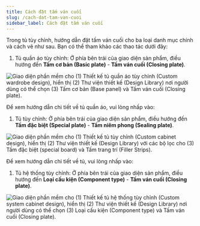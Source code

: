 ```yaml
---
title: Cách đặt tấm ván cuối
slug: /cach-dat-tam-van-cuoi
sidebar_label: Cách đặt tấm ván cuối
---
```


Trong tủ tùy chỉnh, hướng dẫn đặt tấm ván cuối cho ba loại danh mục chính và cách vẽ như sau. Bạn có thể tham khảo các thao tác dưới đây:

1. Tủ quần áo tùy chỉnh: Ở phía bên trái của giao diện sản phẩm, điều hướng đến **Tấm cơ bản (Basic plate)** - **Tấm ván cuối (Closing plate)**.

![Giao diện phần mềm cho (1) Thiết kế tủ quần áo tùy chỉnh (Custom wardrobe design), hiển thị (2) Thư viện thiết kế (Design Library) nơi người dùng có thể chọn (3) Tấm cơ bản (Base panel) và Tấm ván cuối (Closing plate).](https://storage.googleapis.com/jegavn_kb/images/29a82fc8-1826-40ca-a084-90894121a978.png)

Để xem hướng dẫn chi tiết về tủ quần áo, vui lòng nhấp vào: 

1. Tủ tùy chỉnh: Ở phía bên trái của giao diện sản phẩm, điều hướng đến **Tấm đặc biệt (Special plate)** - **Tấm niêm phong (Sealing plate)**.

![Giao diện phần mềm cho (1) Thiết kế tủ tùy chỉnh (Custom cabinet design), hiển thị (2) Thư viện thiết kế (Design Library) với các bộ lọc cho (3) Tấm đặc biệt (special board) và Tấm trang trí (Filler Strips).](https://storage.googleapis.com/jegavn_kb/images/cc5dce5b-1582-4d4a-9f7b-7a7243c1059a.png)

Để xem hướng dẫn chi tiết về tủ, vui lòng nhấp vào: 

1. Tủ hệ thống tùy chỉnh: Ở phía bên trái của giao diện sản phẩm, điều hướng đến **Loại cấu kiện (Component type)** - **Tấm ván cuối (Closing plate)**.

![Giao diện phần mềm cho (1) Thiết kế tủ hệ thống tùy chỉnh (Custom system cabinet design), hiển thị (2) Thư viện thiết kế (Design Library) nơi người dùng có thể chọn (3) Loại cấu kiện (Component type) và Tấm ván cuối (Closing plate).](https://storage.googleapis.com/jegavn_kb/images/c6150bf0-8c7c-4cf4-8036-ad2795726d1a.png)